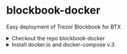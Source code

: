 # blockbook-docker
Easy deployment of Trezor Blockbook for BTX

<details>
<summary>Checkout the repo blockbook-docker</summary>
<br>
  
```sh
git clone https://github.com/dalijolijo/blockbook-docker.git
cd blockbook-docker
git checkout master
```

</details>

<details>
<summary>Install docker.io and docker-compose v.3</summary>
<br>
  
```sh
./install_docker.sh
```

# For development

<details>
<summary>iBuild btx-blockbook-docker image</summary>
<br>
Execute the deployment script:
```sh
./deploy_blockbook_btx.sh
```

<details>
<summary>Start docker container</summary>
<br>
```sh
docker run --rm --name btx-blockbook-docker -p 9154:9154 -d btx-blockbook-docker:latest
```

<details>
<summary>Logging docker container</summary>
<br>
Find running blockbook docker container:
```sh
docker ps
```
Check logging:
```sh
docker logs -f btx-blockbook-docker 
```

<details>
<summary>Blockbook for BTX in your browser</summary>
<br>
Type in: ``https://<SERVER IP>:9154`` 


# For production 

<details>
<summary>Build btx-blockbook-docker image</summary>
<br>
Execute the deployment script:
```sh
./deploy_blockbook_btx.sh
```

<details>
<summary>Configuration</summary>
<br>
Replace ***example.com*** domain names in *data/nginx/conf_ssl.d/nginx.conf* folder and in *init-letsencrypt.sh* script with your domain name(s).

<details>
<summary>Run project for production environment with Certbot</summary>
<br>
You can get your SSL certificates from Let's Encrypt by running *init-letsencrypt.sh* script. 
```sh
./init-letsencrypt.sh
```

This script will also start your containers. 

In case you down your containers, you can restart them by following command:

```sh
docker-compose up -d
```

<details>
<summary>Logging docker containers</summary>
<br>
Check logs of docker containers:
```sh
docker-compose logs -f
```

<details>
<summary>Blockbook for BTX with SSL in your browser</summary>
<br>
Type in: ``https://<YOUR_DOMAIN_NAME>``
